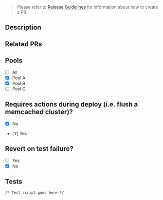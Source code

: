 > Please refer to [Release Guidelines](https://sites.google.com/a/mercadolibre.com/mercadoenvios/soporte-y-procesos/procedimiento-pull-requests) for information about how to create a PR.

## Description
<!--- Provide a general summary of your changes -->

## Related PRs
<!-- List related PRs from other projects (if any) -->

## Pools
- [ ] All
- [X] Pool A
- [X] Pool B
- [ ] Pool C

## Requires actions during deploy (i.e. flush a memcached cluster)?
<!-- If yes, please add a description and coordinate with  -->
- [X] No
- [Y] Yes

## Revert on test failure?
- [ ] Yes
- [X] No

## Tests
<!-- 
  Provide detailed steps on how to test the feature. Example:
  `curl -s "internal.mercadolibre.com/items/MLB765741951/shipping_options?zip_code=03006030&client.id=23343365776" | jq -r '.options | map(.name)'`
  
  __La respuesta debería ser:__
  ```
  [
    "Expresso"
  ]
  ```
-->
```
/* Test script goes here */
```
